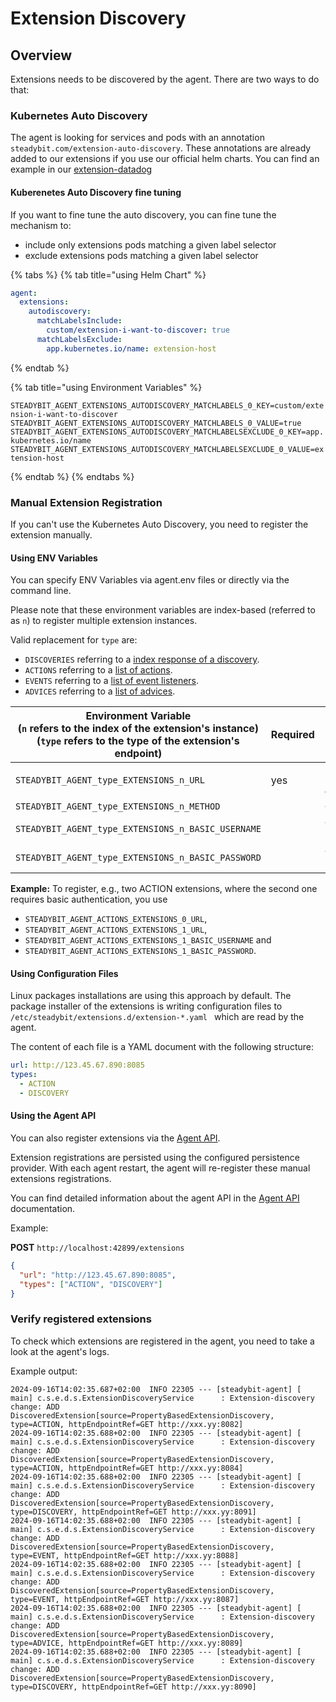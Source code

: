 # Extension Discovery

## Overview

Extensions needs to be discovered by the agent. There are two ways to do that:

### Kubernetes Auto Discovery

The agent is looking for services and pods with an annotation `steadybit.com/extension-auto-discovery`. These annotations are already added to our
extensions if you use our official helm charts. You can find an example in our [extension-datadog](https://github.com/steadybit/helm-charts/blob/2c7c40e193fdbe386b10ff08e2547d27d7ac749a/charts/steadybit-extension-datadog/templates/service.yaml#L10-L19)

#### Kuberenetes Auto Discovery fine tuning

If you want to fine tune the auto discovery, you can fine tune the mechanism to:

- include only extensions pods matching a given label selector
- exclude extensions pods matching a given label selector

{% tabs %}
{% tab title="using Helm Chart" %}

```yaml
agent:
  extensions:
    autodiscovery:
      matchLabelsInclude:
        custom/extension-i-want-to-discover: true
      matchLabelsExclude:
        app.kubernetes.io/name: extension-host
```

{% endtab %}

{% tab title="using Environment Variables" %}

`STEADYBIT_AGENT_EXTENSIONS_AUTODISCOVERY_MATCHLABELS_0_KEY=custom/extension-i-want-to-discover`
`STEADYBIT_AGENT_EXTENSIONS_AUTODISCOVERY_MATCHLABELS_0_VALUE=true`
`STEADYBIT_AGENT_EXTENSIONS_AUTODISCOVERY_MATCHLABELSEXCLUDE_0_KEY=app.kubernetes.io/name`
`STEADYBIT_AGENT_EXTENSIONS_AUTODISCOVERY_MATCHLABELSEXCLUDE_0_VALUE=extension-host`

{% endtab %}
{% endtabs %}


### Manual Extension Registration

If you can't use the Kubernetes Auto Discovery, you need to register the extension manually.

#### Using ENV Variables

You can specify ENV Variables via agent.env files or directly via the command line.

Please note that these environment variables are index-based (referred to as `n`) to register multiple extension instances.

Valid replacement for `type` are:
- `DISCOVERIES` referring to a [index response of a discovery](https://github.com/steadybit/discovery-kit/blob/main/docs/discovery-api.md#index-response).
- `ACTIONS` referring to a [list of actions](https://github.com/steadybit/action-kit/blob/main/docs/action-api.md#action-list).
- `EVENTS` referring to a [list of event listeners](https://github.com/steadybit/event-kit/blob/main/docs/event-api.md#event-listeners-list).
- `ADVICES` referring to a [list of advices](https://github.com/steadybit/advice-kit/blob/main/docs/advice-api.md#index-response).

| Environment Variable<br/>(`n` refers to the index of the extension's instance)<br/>(`type` refers to the type of the extension's endpoint) | Required | Description                                                                                                         |
|--------------------------------------------------------------------------------------------------------------------------------------------|----------|---------------------------------------------------------------------------------------------------------------------|
| `STEADYBIT_AGENT_type_EXTENSIONS_n_URL`                                                                                                    | yes      | Fully-qualified URL of the endpoint, e.g., `http://my-extension.steadybit-extension.svc.cluster.local:8080/actions` |
| `STEADYBIT_AGENT_type_EXTENSIONS_n_METHOD`                                                                                                 |          | Optional HTTP method to use. Default: `GET`                                                                         |
| `STEADYBIT_AGENT_type_EXTENSIONS_n_BASIC_USERNAME`                                                                                         |          | Optional basic authentication username to use within HTTP requests.                                                 |
| `STEADYBIT_AGENT_type_EXTENSIONS_n_BASIC_PASSWORD`                                                                                         |          | Optional basic authentication password to use within HTTP requests.                                                 |

**Example:**
To register, e.g., two ACTION extensions, where the second one requires basic authentication, you use
- `STEADYBIT_AGENT_ACTIONS_EXTENSIONS_0_URL`,
- `STEADYBIT_AGENT_ACTIONS_EXTENSIONS_1_URL`,
- `STEADYBIT_AGENT_ACTIONS_EXTENSIONS_1_BASIC_USERNAME` and
- `STEADYBIT_AGENT_ACTIONS_EXTENSIONS_1_BASIC_PASSWORD`.

#### Using Configuration Files

Linux packages installations are using this approach by default. The package installer of the extensions is writing configuration files to `/etc/steadybit/extensions.d/extension-*.yaml ` which are read by the agent.

The content of each file is a YAML document with the following structure:

```yaml
url: http://123.45.67.890:8085
types:
  - ACTION
  - DISCOVERY
```

#### Using the Agent API

You can also register extensions via the [Agent API](agent-api.md).

Extension registrations are persisted using the configured persistence provider. With each agent restart, the agent will re-register these manual extensions registrations.

You can find detailed information about the agent API in the [Agent API](agent-api.md) documentation.

Example:

**POST** `http://localhost:42899/extensions`
```json
{
  "url": "http://123.45.67.890:8085",
  "types": ["ACTION", "DISCOVERY"]
}
```

### Verify registered extensions

To check which extensions are registered in the agent, you need to take a look at the agent's logs.

Example output:
```
2024-09-16T14:02:35.687+02:00  INFO 22305 --- [steadybit-agent] [           main] c.s.e.d.s.ExtensionDiscoveryService      : Extension-discovery change: ADD DiscoveredExtension[source=PropertyBasedExtensionDiscovery, type=ACTION, httpEndpointRef=GET http://xxx.yy:8082]
2024-09-16T14:02:35.688+02:00  INFO 22305 --- [steadybit-agent] [           main] c.s.e.d.s.ExtensionDiscoveryService      : Extension-discovery change: ADD DiscoveredExtension[source=PropertyBasedExtensionDiscovery, type=ACTION, httpEndpointRef=GET http://xxx.yy:8084]
2024-09-16T14:02:35.688+02:00  INFO 22305 --- [steadybit-agent] [           main] c.s.e.d.s.ExtensionDiscoveryService      : Extension-discovery change: ADD DiscoveredExtension[source=PropertyBasedExtensionDiscovery, type=DISCOVERY, httpEndpointRef=GET http://xxx.yy:8091]
2024-09-16T14:02:35.688+02:00  INFO 22305 --- [steadybit-agent] [           main] c.s.e.d.s.ExtensionDiscoveryService      : Extension-discovery change: ADD DiscoveredExtension[source=PropertyBasedExtensionDiscovery, type=EVENT, httpEndpointRef=GET http://xxx.yy:8088]
2024-09-16T14:02:35.688+02:00  INFO 22305 --- [steadybit-agent] [           main] c.s.e.d.s.ExtensionDiscoveryService      : Extension-discovery change: ADD DiscoveredExtension[source=PropertyBasedExtensionDiscovery, type=EVENT, httpEndpointRef=GET http://xxx.yy:8087]
2024-09-16T14:02:35.688+02:00  INFO 22305 --- [steadybit-agent] [           main] c.s.e.d.s.ExtensionDiscoveryService      : Extension-discovery change: ADD DiscoveredExtension[source=PropertyBasedExtensionDiscovery, type=ADVICE, httpEndpointRef=GET http://xxx.yy:8089]
2024-09-16T14:02:35.688+02:00  INFO 22305 --- [steadybit-agent] [           main] c.s.e.d.s.ExtensionDiscoveryService      : Extension-discovery change: ADD DiscoveredExtension[source=PropertyBasedExtensionDiscovery, type=DISCOVERY, httpEndpointRef=GET http://xxx.yy:8090]
```